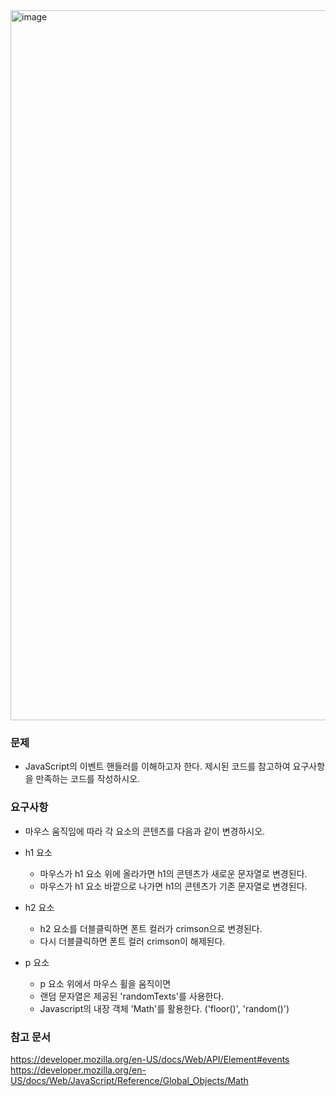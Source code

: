 <img width="717" height="1136" alt="image" src="https://github.com/user-attachments/assets/2f80e82c-0e81-4ad6-8c27-5d0682217bee" />

### 문제
- JavaScript의 이벤트 핸들러를 이해하고자 한다. 제시된 코드를 참고하여 요구사항을 만족하는 코드를 작성하시오.

### 요구사항
- 마우스 움직임에 따라 각 요소의 콘텐츠를 다음과 같이 변경하시오.
- h1 요소
  - 마우스가 h1 요소 위에 올라가면 h1의 콘텐츠가 새로운 문자열로 변경된다.
  - 마우스가 h1 요소 바깥으로 나가면 h1의 콘텐츠가 기존 문자열로 변경된다.

- h2 요소
  - h2 요소를 더블클릭하면 폰트 컬러가 crimson으로 변경된다.
  - 다시 더블클릭하면 폰트 컬러 crimson이 해제된다.

- p 요소
  - p 요소 위에서 마우스 휠을 움직이면
  - 랜덤 문자열은 제공된 'randomTexts'를 사용한다.
  - Javascript의 내장 객체 'Math'를 활용한다. ('floor()', 'random()')

### 참고 문서
https://developer.mozilla.org/en-US/docs/Web/API/Element#events
https://developer.mozilla.org/en-US/docs/Web/JavaScript/Reference/Global_Objects/Math
